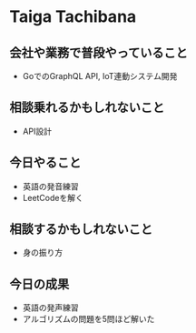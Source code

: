 # Taiga Tachibana

## 会社や業務で普段やっていること

- GoでのGraphQL API, IoT連動システム開発

## 相談乗れるかもしれないこと

- API設計

## 今日やること

- 英語の発音練習
- LeetCodeを解く

## 相談するかもしれないこと

- 身の振り方

## 今日の成果

- 英語の発声練習
- アルゴリズムの問題を5問ほど解いた

